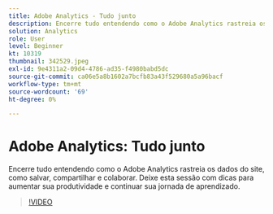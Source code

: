 ```yaml
---
title: Adobe Analytics - Tudo junto
description: Encerre tudo entendendo como o Adobe Analytics rastreia os dados do site, como salvar, compartilhar e colaborar. Deixe esta sessão com dicas para aumentar sua produtividade.
solution: Analytics
role: User
level: Beginner
kt: 10319
thumbnail: 342529.jpeg
exl-id: 9e4311a2-09d4-4786-ad35-f4980babd5dc
source-git-commit: ca06e5a8b1602a7bcfb83a43f529680a5a96bacf
workflow-type: tm+mt
source-wordcount: '69'
ht-degree: 0%

---
```


# Adobe Analytics: Tudo junto

Encerre tudo entendendo como o Adobe Analytics rastreia os dados do site, como salvar, compartilhar e colaborar. Deixe esta sessão com dicas para aumentar sua produtividade e continuar sua jornada de aprendizado.

>[!VIDEO](https://video.tv.adobe.com/v/342529/?quality=12&learn=on)
